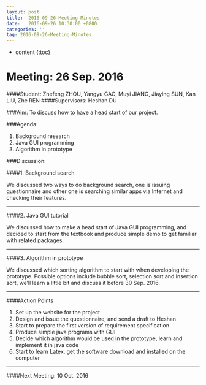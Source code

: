 ```yaml
---
layout: post
title:  2016-09-26 Meeting Minutes
date:   2016-09-26 10:30:00 +0800
categories: ''
tag: 2016-09-26-Meeting-Minutes
---
```


* content
{:toc}




# Meeting: 26 Sep. 2016####Student: Zhefeng ZHOU, Yangyu GAO, Muyi JIANG, Jiaying SUN, Kan LIU, Zhe REN####Supervisors: Heshan DU###Aim: To discuss how to have a head start of our project.###Agenda: 1.	Background research2.	Java GUI programming3.	Algorithm in prototype###Discussion:
####1.	Background searchWe discussed two ways to do background search, one is issuing questionnaire and other one is searching similar apps via Internet and checking their features.--- 
####2.	Java GUI tutorialWe discussed how to make a head start of Java GUI programming, and decided to start from the textbook and produce simple demo to get familiar with related packages.---   
####3.	Algorithm in prototypeWe discussed which sorting algorithm to start with when developing the prototype.  Possible options include bubble sort, selection sort and insertion sort, we’ll learn a little bit and discuss it before 30 Sep. 2016.---
####Action Points1.	Set up the website for the project2.	Design and issue the questionnaire, and send a draft to Heshan3.	Start to prepare the first version of requirement specification4.	Produce simple java programs with GUI5.	Decide which algorithm would be used in the prototype, learn and implement it in java code6.	Start to learn Latex, get the software download and installed on the computer---
####Next Meeting: 10 Oct. 2016 

